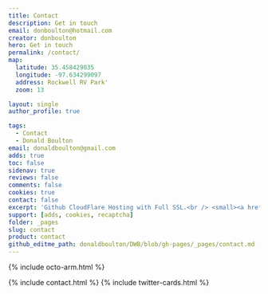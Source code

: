 ```yaml
---
title: Contact
description: Get in touch
email: donboulton@hotmail.com
creator: donboulton
hero: Get in touch
permalink: /contact/
map:
  latitude: 35.458429035
  longitude: -97.634299097
  address: Rockwell RV Park'
  zoom: 13

layout: single
author_profile: true

tags:
  - Contact
  - Donald Boulton
email: donaldboulton@gmail.com
adds: true
toc: false
sidenav: true
reviews: false
comments: false
cookies: true
contact: false
excerpt: 'Github CloudFlare Hosting with Full SSL.<br /> <small><a href="https://github.com/donaldboulton/DWB/">Jekyll Gulp Travis CI Build</a></small><br /><br /> {::nomarkdown}<iframe style="display: inline-block;" src="https://ghbtns.com/github-btn.html?user=donaldboulton&repo=DWB&type=star&count=true&size=large" frameborder="0" scrolling="0" width="160px" height="30px"></iframe> <iframe style="display: inline-block;" src="https://ghbtns.com/github-btn.html?user=donaldboulton&repo=DWB&type=fork&count=true&size=large" frameborder="0" scrolling="0" width="158px" height="30px"></iframe>{:/nomarkdown}'
support: [adds, cookies, recaptcha]
folder: _pages
slug: contact
product: contact
github_editme_path: donaldboulton/DWB/blob/gh-pages/_pages/contact.md
---
```


{% include octo-arm.html %}

{% include contact.html %}
{% include twitter-cards.html %}